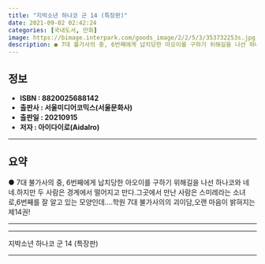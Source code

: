 ```yaml
---
title: "지박소년 하나코 군 14 (특장판)"
date: 2021-09-02 02:42:24
categories: [국내도서, 만화]
image: https://bimage.interpark.com/goods_image/2/2/5/3/353732253s.jpg
description: ● 7대 불가사의 중, 6번째에게 납치당한 아오이를 구하기 위해길을 나선 하나코와 네네.하지만 두 사람은 경계에서 떨어지고 만다.그곳에서 만난 사람은 스미레라는 소녀로,6번째를 잘 알고 있는 모양인데….학원 7대 불가사의의 괴이담,오랜 마음이 밝혀지는 제14권!
---
```


## **정보**

- **ISBN : 8820025688142**
- **출판사 : 서울미디어코믹스(서울문화사)**
- **출판일 : 20210915**
- **저자 : 아이다이로(AidaIro)**

------



## **요약**

●  7대 불가사의 중, 6번째에게 납치당한 아오이를 구하기 위해길을 나선 하나코와 네네.하지만 두 사람은 경계에서 떨어지고 만다.그곳에서 만난 사람은 스미레라는 소녀로,6번째를 잘 알고 있는 모양인데….학원 7대 불가사의의 괴이담,오랜 마음이 밝혀지는 제14권!

------



------


지박소년 하나코 군 14 (특장판) 

------


